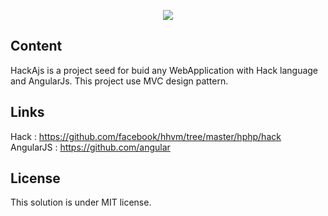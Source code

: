 <p align="center">
  <img src="http://i.imgur.com/FoPpYUT.png"/>
</p>



## Content

HackAjs is a project seed for buid any WebApplication with Hack language and AngularJs. This project use MVC design pattern.

## Links

Hack : https://github.com/facebook/hhvm/tree/master/hphp/hack
AngularJS : https://github.com/angular

## License

This solution is under MIT license.